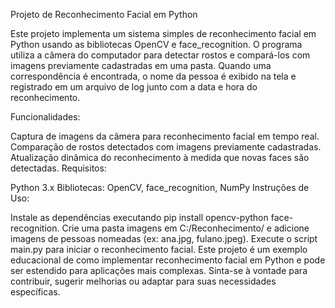 Projeto de Reconhecimento Facial em Python

Este projeto implementa um sistema simples de reconhecimento facial em Python usando as bibliotecas OpenCV e face_recognition. O programa utiliza a câmera do computador para detectar rostos e compará-los com imagens previamente cadastradas em uma pasta. Quando uma correspondência é encontrada, o nome da pessoa é exibido na tela e registrado em um arquivo de log junto com a data e hora do reconhecimento.

Funcionalidades:

Captura de imagens da câmera para reconhecimento facial em tempo real.
Comparação de rostos detectados com imagens previamente cadastradas.
Atualização dinâmica do reconhecimento à medida que novas faces são detectadas.
Requisitos:

Python 3.x
Bibliotecas: OpenCV, face_recognition, NumPy
Instruções de Uso:

Instale as dependências executando pip install opencv-python face-recognition.
Crie uma pasta imagens em C:/Reconhecimento/ e adicione imagens de pessoas nomeadas (ex: ana.jpg, fulano.jpeg).
Execute o script main.py para iniciar o reconhecimento facial.
Este projeto é um exemplo educacional de como implementar reconhecimento facial em Python e pode ser estendido para aplicações mais complexas. Sinta-se à vontade para contribuir, sugerir melhorias ou adaptar para suas necessidades específicas.
